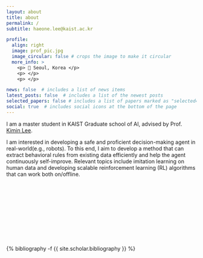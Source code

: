 ```yaml
---
layout: about
title: about
permalink: /
subtitle: haeone.lee@kaist.ac.kr

profile:
  align: right
  image: prof_pic.jpg
  image_circular: false # crops the image to make it circular
  more_info: >
    <p> 📍 Seoul, Korea </p>
    <p> </p>
    <p> </p>

news: false  # includes a list of news items
latest_posts: false  # includes a list of the newest posts
selected_papers: false # includes a list of papers marked as "selected={true}"
social: true  # includes social icons at the bottom of the page
---
```

<!-- Hi there, my name is Haeone Lee. My goal is to develop intelligence that is helpful to humans, consisting of any form e.g., physical embodiment(robots), or software(android agent). I believe in the power of **Reinforcement Learning**, in that sense (1) it can reach the optimal performance (2) it interacts with and adapts to the changing world (3) it is the closest to how animals ‘emerge’ the intelligence as part of goal pursuit. To make RL successful, I deem there are plenty of challenges to solve such as enabling efficient exploration, long-horizon control, and safe and autonomous learning. To this end, I am interested in utilizing prior knowledge(e.g., common sense, offline data), and equipping the algorithms with long-term memorizing, hierarchical decision-making, and good abstraction capabilities. For details, [**this**](https://rl-max.github.io/assets/pdf/Creating_Artificial_Intelligence_from_the_World.pdf) briefly surveys my thoughts. 

Hi there, my name is Haeone Lee. My goal is to develop intelligent agent that can outperform human, while also being helpful. I believe in the power of **Reinforcement Learning**, in that sense (1) it can autonomously come up with the solution given only the goal (2) it interacts with and adapts to the changing world (3) it is the closest to how animals ‘emerge’ the intelligence as part of goal pursuit. To make RL successful, I deem there are plenty of challenges to solve such as enabling efficient exploration, long-horizon control, and safe and autonomous learning. To this end, I am interested in utilizing prior knowledge(e.g., common sense, offline data), and equipping the algorithms with long-term memorizing, hierarchical decision-making, and good abstraction capabilities. For details, [**this**](https://rl-max.github.io/assets/pdf/Creating_Artificial_Intelligence_from_the_World.pdf) briefly surveys my thoughts. 

I am interested in building intelligent agents that can self-improve to be useful for humans. Specifically, it should generate useful problems and solve them by leveraging prior knowledge with critics to validate the success. I believe in the power of Reinforcement Learning, in that sense (1) it can autonomously come up with the solution given the goal (2) it interacts with and adapts to the changing world (3) it is the closest to how animals ‘emerge’ the intelligence as part of goal pursuit. To make RL successful, I deem there are plenty of challenges to solve such as sample efficiency, long-horizon control, and safe and autonomous learning. I believe that utilizing prior knowledge(e.g., common sense, offline data), and equipping the algorithms with long-term memorizing, hierarchical decision-making, and good abstraction can help to achieve my goal. For details, [**this**](https://rl-max.github.io/assets/pdf/Creating_Artificial_Intelligence_from_the_World.pdf) briefly surveys my thoughts. -->

I am a master student in KAIST Graduate school of AI, advised by Prof. [Kimin Lee](https://sites.google.com/view/kiminlee/home).

I am interested in developing a safe and proficient decision-making agent in real-world(e.g., robots). To this end, I aim to develop a method that can extract behavioral rules from existing data efficiently and help the agent continuously self-improve. Relevant topics include imitation learning on human data and developing scalable reinforcement learning (RL) algorithms that can work both on/offline. 

<!-- _pages/publications.md -->
<div class="publications" style="margin-top: 180px;">

{% bibliography -f {{ site.scholar.bibliography }} %}

</div>